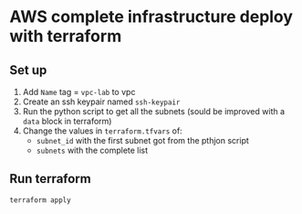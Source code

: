 # AWS complete infrastructure deploy with terraform
## Set up
1. Add `Name` tag = `vpc-lab` to vpc
2. Create an ssh keypair named `ssh-keypair`
3. Run the python script to get all the subnets (sould be improved with a `data` block in terraform)
4. Change the values in `terraform.tfvars` of:
   - `subnet_id` with the first subnet got from the pthjon script
   - `subnets` with the complete list

## Run terraform
```shell
terraform apply
```

